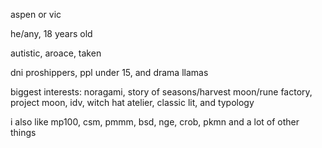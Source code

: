 aspen or vic 

he/any, 18 years old

autistic, aroace, taken

dni proshippers, ppl under 15, and drama llamas



biggest interests: noragami, story of seasons/harvest moon/rune factory, project moon, idv, witch hat atelier, classic lit, and typology

i also like mp100, csm, pmmm, bsd, nge, crob, pkmn and a lot of other things
